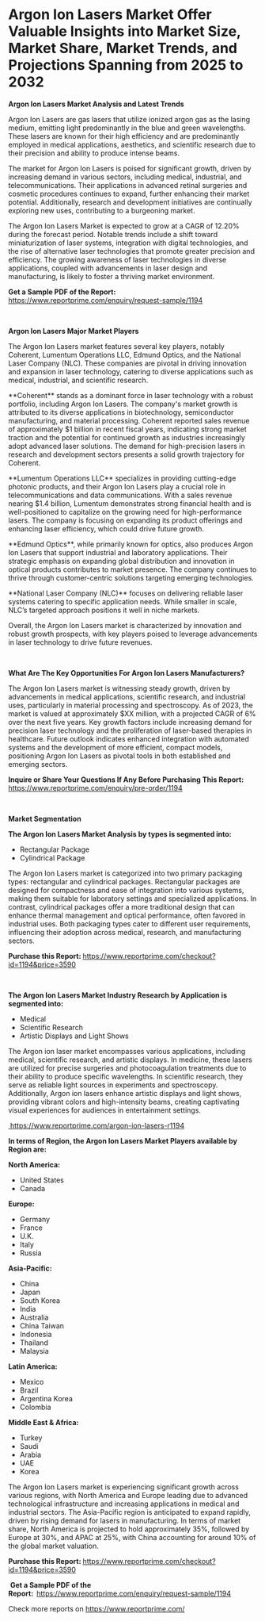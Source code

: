 <p><h1>Argon Ion Lasers Market Offer Valuable Insights into Market Size, Market Share, Market Trends, and Projections Spanning from 2025 to 2032</h1></p><p><strong>Argon Ion Lasers Market Analysis and Latest Trends</strong></p>
<p><p>Argon Ion Lasers are gas lasers that utilize ionized argon gas as the lasing medium, emitting light predominantly in the blue and green wavelengths. These lasers are known for their high efficiency and are predominantly employed in medical applications, aesthetics, and scientific research due to their precision and ability to produce intense beams. </p><p>The market for Argon Ion Lasers is poised for significant growth, driven by increasing demand in various sectors, including medical, industrial, and telecommunications. Their applications in advanced retinal surgeries and cosmetic procedures continues to expand, further enhancing their market potential. Additionally, research and development initiatives are continually exploring new uses, contributing to a burgeoning market.</p><p>The Argon Ion Lasers Market is expected to grow at a CAGR of 12.20% during the forecast period. Notable trends include a shift toward miniaturization of laser systems, integration with digital technologies, and the rise of alternative laser technologies that promote greater precision and efficiency. The growing awareness of laser technologies in diverse applications, coupled with advancements in laser design and manufacturing, is likely to foster a thriving market environment.</p></p>
<p><strong>Get a Sample PDF of the Report:&nbsp;</strong> <a href="https://www.reportprime.com/enquiry/request-sample/1194?utm_campaign=2888&utm_medium=2&utm_source=Github&utm_content=ia&utm_term=18032025&utm_id=argon-ion-lasers">https://www.reportprime.com/enquiry/request-sample/1194</a></p>
<p>&nbsp;</p>
<p><strong>Argon Ion Lasers Major Market Players</strong></p>
<p><p>The Argon Ion Lasers market features several key players, notably Coherent, Lumentum Operations LLC, Edmund Optics, and the National Laser Company (NLC). These companies are pivotal in driving innovation and expansion in laser technology, catering to diverse applications such as medical, industrial, and scientific research.</p><p>**Coherent** stands as a dominant force in laser technology with a robust portfolio, including Argon Ion Lasers. The company's market growth is attributed to its diverse applications in biotechnology, semiconductor manufacturing, and material processing. Coherent reported sales revenue of approximately $1 billion in recent fiscal years, indicating strong market traction and the potential for continued growth as industries increasingly adopt advanced laser solutions. The demand for high-precision lasers in research and development sectors presents a solid growth trajectory for Coherent.</p><p>**Lumentum Operations LLC** specializes in providing cutting-edge photonic products, and their Argon Ion Lasers play a crucial role in telecommunications and data communications. With a sales revenue nearing $1.4 billion, Lumentum demonstrates strong financial health and is well-positioned to capitalize on the growing need for high-performance lasers. The company is focusing on expanding its product offerings and enhancing laser efficiency, which could drive future growth.</p><p>**Edmund Optics**, while primarily known for optics, also produces Argon Ion Lasers that support industrial and laboratory applications. Their strategic emphasis on expanding global distribution and innovation in optical products contributes to market presence. The company continues to thrive through customer-centric solutions targeting emerging technologies.</p><p>**National Laser Company (NLC)** focuses on delivering reliable laser systems catering to specific application needs. While smaller in scale, NLC’s targeted approach positions it well in niche markets.</p><p>Overall, the Argon Ion Lasers market is characterized by innovation and robust growth prospects, with key players poised to leverage advancements in laser technology to drive future revenues.</p></p>
<p>&nbsp;</p>
<p><strong>What Are The Key Opportunities For Argon Ion Lasers Manufacturers?</strong></p>
<p><p>The Argon Ion Lasers market is witnessing steady growth, driven by advancements in medical applications, scientific research, and industrial uses, particularly in material processing and spectroscopy. As of 2023, the market is valued at approximately $XX million, with a projected CAGR of 6% over the next five years. Key growth factors include increasing demand for precision laser technology and the proliferation of laser-based therapies in healthcare. Future outlook indicates enhanced integration with automated systems and the development of more efficient, compact models, positioning Argon Ion Lasers as pivotal tools in both established and emerging sectors.</p></p>
<p><strong>Inquire or Share Your Questions If Any Before Purchasing This Report:</strong> <a href="https://www.reportprime.com/enquiry/pre-order/1194?utm_campaign=2888&utm_medium=2&utm_source=Github&utm_content=ia&utm_term=18032025&utm_id=argon-ion-lasers">https://www.reportprime.com/enquiry/pre-order/1194</a></p>
<p>&nbsp;</p>
<p><strong>Market Segmentation</strong></p>
<p><strong>The Argon Ion Lasers Market Analysis by types is segmented into:</strong></p>
<p><ul><li>Rectangular Package</li><li>Cylindrical Package</li></ul></p>
<p><p>The Argon Ion Lasers market is categorized into two primary packaging types: rectangular and cylindrical packages. Rectangular packages are designed for compactness and ease of integration into various systems, making them suitable for laboratory settings and specialized applications. In contrast, cylindrical packages offer a more traditional design that can enhance thermal management and optical performance, often favored in industrial uses. Both packaging types cater to different user requirements, influencing their adoption across medical, research, and manufacturing sectors.</p></p>
<p><strong>Purchase this Report:&nbsp;</strong><a href="https://www.reportprime.com/checkout?id=1194&price=3590&utm_campaign=2888&utm_medium=2&utm_source=Github&utm_content=ia&utm_term=18032025&utm_id=argon-ion-lasers">https://www.reportprime.com/checkout?id=1194&price=3590</a></p>
<p>&nbsp;</p>
<p><strong>The Argon Ion Lasers Market Industry Research by Application is segmented into:</strong></p>
<p><ul><li>Medical</li><li>Scientific Research</li><li>Artistic Displays and Light Shows</li></ul></p>
<p><p>The Argon ion laser market encompasses various applications, including medical, scientific research, and artistic displays. In medicine, these lasers are utilized for precise surgeries and photocoagulation treatments due to their ability to produce specific wavelengths. In scientific research, they serve as reliable light sources in experiments and spectroscopy. Additionally, Argon ion lasers enhance artistic displays and light shows, providing vibrant colors and high-intensity beams, creating captivating visual experiences for audiences in entertainment settings.</p></p>
<p><a href="https://www.reportprime.com/argon-ion-lasers-r1194?utm_campaign=2888&utm_medium=2&utm_source=Github&utm_content=ia&utm_term=18032025&utm_id=argon-ion-lasers">&nbsp;https://www.reportprime.com/argon-ion-lasers-r1194</a></p>
<p><strong>In terms of Region, the Argon Ion Lasers Market Players available by Region are:</strong></p>
<p>
    <p> <strong> North America: </strong>
        <ul>
            <li>United States</li>
            <li>Canada</li>
        </ul>
        </p> 
    <p> <strong> Europe: </strong>
        <ul>
            <li>Germany</li>
            <li>France</li>
            <li>U.K.</li>
            <li>Italy</li>
            <li>Russia</li>
        </ul>
        </p> 
    <p> <strong> Asia-Pacific: </strong>
        <ul>
            <li>China</li>
            <li>Japan</li>
            <li>South Korea</li>
            <li>India</li>
            <li>Australia</li>
            <li>China Taiwan</li>
            <li>Indonesia</li>
            <li>Thailand</li>
            <li>Malaysia</li>
        </ul>
        </p> 
    <p> <strong> Latin America: </strong>
        <ul>
            <li>Mexico</li>
            <li>Brazil</li>
            <li>Argentina Korea</li>
            <li>Colombia</li>
        </ul>
        </p> 
    <p> <strong> Middle East & Africa: </strong>
        <ul>
            <li>Turkey</li>
            <li>Saudi</li>
            <li>Arabia</li>
            <li>UAE</li>
            <li>Korea</li>
        </ul>
    </p>
    </p>
<p><p>The Argon Ion Lasers market is experiencing significant growth across various regions, with North America and Europe leading due to advanced technological infrastructure and increasing applications in medical and industrial sectors. The Asia-Pacific region is anticipated to expand rapidly, driven by rising demand for lasers in manufacturing. In terms of market share, North America is projected to hold approximately 35%, followed by Europe at 30%, and APAC at 25%, with China accounting for around 10% of the global market valuation.</p></p>
<p><strong>Purchase this Report: </strong><a href="https://www.reportprime.com/checkout?id=1194&price=3590&utm_campaign=2888&utm_medium=2&utm_source=Github&utm_content=ia&utm_term=18032025&utm_id=argon-ion-lasers">https://www.reportprime.com/checkout?id=1194&price=3590</a></p>
<p>&nbsp;<strong>Get a Sample PDF of the Report:&nbsp;&nbsp;</strong><a href="https://www.reportprime.com/enquiry/request-sample/1194?utm_campaign=2888&utm_medium=2&utm_source=Github&utm_content=ia&utm_term=18032025&utm_id=argon-ion-lasers">https://www.reportprime.com/enquiry/request-sample/1194</a></p>
<p><strong></strong></p>
<p>Check more reports on <a href="https://www.reportprime.com/?utm_campaign=2888&utm_medium=2&utm_source=Github&utm_content=ia&utm_term=18032025&utm_id=argon-ion-lasers">https://www.reportprime.com/</a></p>